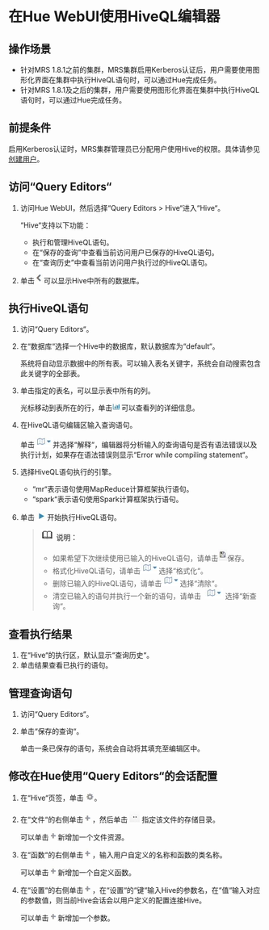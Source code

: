 # 在Hue WebUI使用HiveQL编辑器<a name="ZH-CN_TOPIC_0050661079"></a>

## 操作场景<a name="zh-cn_topic_0050044337_section18334049192439"></a>

-   针对MRS 1.8.1之前的集群，MRS集群启用Kerberos认证后，用户需要使用图形化界面在集群中执行HiveQL语句时，可以通过Hue完成任务。
-   针对MRS 1.8.1及之后的集群，用户需要使用图形化界面在集群中执行HiveQL语句时，可以通过Hue完成任务。

## 前提条件<a name="zh-cn_topic_0050044337_section16114624192542"></a>

启用Kerberos认证时，MRS集群管理员已分配用户使用Hive的权限。具体请参见[创建用户](创建用户-安全.md)。

## 访问“Query Editors“<a name="section26788191145057"></a>

1.  访问Hue WebUI，然后选择“Query Editors  \>  Hive“进入“Hive“。

    “Hive“支持以下功能：

    -   执行和管理HiveQL语句。
    -   在“保存的查询”中查看当前访问用户已保存的HiveQL语句。
    -   在“查询历史”中查看当前访问用户执行过的HiveQL语句。

2.  单击![](figures/zh-cn_image_0058539874.jpg)可以显示Hive中所有的数据库。

## 执行HiveQL语句<a name="section5938223214523"></a>

1.  访问“Query Editors“。
2.  在“数据库“选择一个Hive中的数据库，默认数据库为“default“。

    系统将自动显示数据中的所有表。可以输入表名关键字，系统会自动搜索包含此关键字的全部表。

3.  单击指定的表名，可以显示表中所有的列。

    光标移动到表所在的行，单击![](figures/zh-cn_image_0056734373.jpg)  可以查看列的详细信息。

4.  在HiveQL语句编辑区输入查询语句。

    单击![](figures/zh-cn_image_0058539895.jpg)并选择“解释“，编辑器将分析输入的查询语句是否有语法错误以及执行计划，如果存在语法错误则显示“Error while compiling statement“。

5.  选择HiveQL语句执行的引擎。
    -   “mr“表示语句使用MapReduce计算框架执行语句。
    -   “spark“表示语句使用Spark计算框架执行语句。

6.  单击  ![](figures/zh-cn_image_0058539896.jpg)  开始执行HiveQL语句。

    >![](public_sys-resources/icon-note.gif) **说明：**   
    >-   如果希望下次继续使用已输入的HiveQL语句，请单击![](figures/zh-cn_image_0058539897.jpg)保存。  
    >-   格式化HiveQL语句，请单击![](figures/zh-cn_image_0058539898.jpg)选择“格式化“。  
    >-   删除已输入的HiveQL语句，请单击![](figures/zh-cn_image_0058539899.jpg)选择“清除“。  
    >-   清空已输入的语句并执行一个新的语句，请单击  ![](figures/zh-cn_image_0058539900.jpg)  选择“新查询“。  


## 查看执行结果<a name="section3491749914539"></a>

1.  在“Hive“的执行区，默认显示“查询历史“。
2.  单击结果查看已执行的语句。

## 管理查询语句<a name="section53760602145325"></a>

1.  访问“Query Editors“。
2.  单击“保存的查询“。

    单击一条已保存的语句，系统会自动将其填充至编辑区中。


## 修改在Hue使用“Query Editors“的会话配置<a name="section62596142145356"></a>

1.  在“Hive“页签，单击 ![](figures/zh-cn_image_0058541093.jpg)。
2.  在“文件“的右侧单击 ![](figures/zh-cn_image_0058541094.jpg)  ，然后单击 ![](figures/zh-cn_image_0058541095.jpg)  指定该文件的存储目录。

    可以单击  ![](figures/zh-cn_image_0058541096.jpg)  新增加一个文件资源。

3.  在“函数“的右侧单击 ![](figures/zh-cn_image_0058541097.jpg)  ，输入用户自定义的名称和函数的类名称。

    可以单击  ![](figures/zh-cn_image_0058541098.jpg)  新增加一个自定义函数。

4.  在“设置“的右侧单击 ![](figures/zh-cn_image_0058541099.jpg)  ，在“设置“的“键“输入Hive的参数名，在“值“输入对应的参数值，则当前Hive会话会以用户定义的配置连接Hive。

    可以单击  ![](figures/zh-cn_image_0058541100.jpg)  新增加一个参数。



